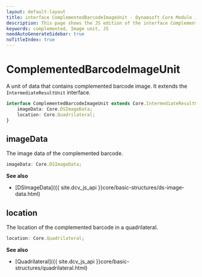 ```yaml
---
layout: default-layout
title: interface ComplementedBarcodeImageUnit - Dynamsoft Core Module JS Edition API Reference
description: This page shows the JS edition of the interface ComplementedBarcodeImageUnit in Dynamsoft Core Module.
keywords: complemented, Image unit, JS
needAutoGenerateSidebar: true
noTitleIndex: true
---
```


# ComplementedBarcodeImageUnit

A unit of data that contains complemented barcode image. It extends the `IntermediateResultUnit` interface.

```typescript
interface ComplementedBarcodeImageUnit extends Core.IntermediateResultUnit {
    imageData: Core.DSImageData;
    location: Core.Quadrilateral;
}
```
<!-- 
| Properties              | Type                 |
| ----------------------- | -------------------- |
| [imageData](#imagedata) | *Core.DSImageData*   |
| [location](#location)   | *Core.Quadrilateral* | -->

## imageData

The image data of the complemented barcode.

```typescript
imageData: Core.DSImageData;
```

**See also**

* [DSImageData]({{ site.dcv_js_api }}core/basic-structures/ds-image-data.html)

## location

The location of the complemented barcode in a quadrilateral.

```typescript
location: Core.Quadrilateral;
```

**See also**

* [Quadrilateral]({{ site.dcv_js_api }}core/basic-structures/quadrilateral.html)